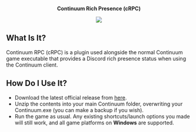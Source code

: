 <p align="center"><b>Continuum Rich Presence (cRPC)</b></p>

<p align="center"><img src="https://cdn.discordapp.com/attachments/447292498226970644/740134933309423686/unknown.png"></p>

## What Is It?
Continuum RPC (cRPC) is a plugin used alongside the normal Continuum game executable that provides a Discord rich presence status when using the Continuum client.

## How Do I Use It?
* Download the latest official release from [here](https://github.com/purge-dev/ContinuumRPC/releases).
* Unzip the contents into your main Continuum folder, overwriting your Continuum.exe (you can make a backup if you wish).
* Run the game as usual. Any existing shortcuts/launch options you made will still work, and all game platforms on **Windows** are supported.
